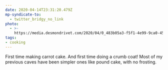 ```yaml
---
date: 2020-04-14T23:31:20.479Z
mp-syndicate-to:
  - twitter_bridgy_no_link
photo:
  - >-
    https://media.desmondrivet.com/2020/04/0_483b05a3-f5f1-4e99-9ca0-45990b0c0775.jpg
tags:
- cooking
---
```


First time making carrot cake. And first time doing a crumb coat! Most of my previous caves have been simpler ones like pound cake, with no frosting.
